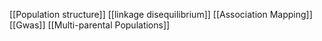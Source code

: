 [[Population structure]]
[[linkage disequilibrium]]
[[Association Mapping]]
[[Gwas]]
[[Multi-parental Populations]]
